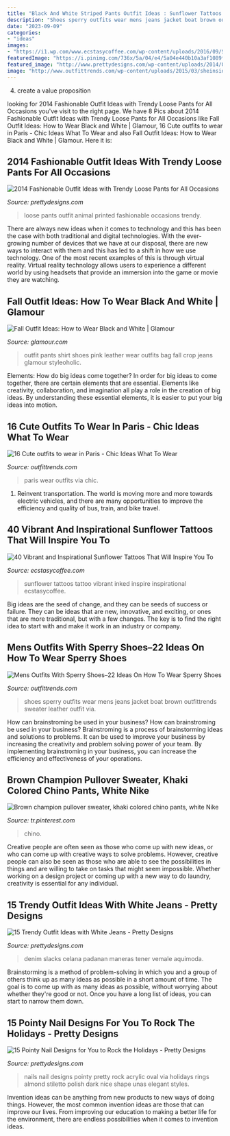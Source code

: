 ```yaml
---
title: "Black And White Striped Pants Outfit Ideas : Sunflower Tattoos Tattoo Vibrant Inked Inspire Inspirational Ecstasycoffee"
description: "Shoes sperry outfits wear mens jeans jacket boat brown outfittrends sweater leather outfit via"
date: "2023-09-09"
categories:
- "ideas"
images:
- "https://i1.wp.com/www.ecstasycoffee.com/wp-content/uploads/2016/09/Sunflower-Tattoo-by-Melissa-Bonello.jpg"
featuredImage: "https://i.pinimg.com/736x/5a/04/e4/5a04e440b10a3af1089ff38ce9d042cd.jpg"
featured_image: "http://www.prettydesigns.com/wp-content/uploads/2014/04/Black-Nails4.jpg"
image: "http://www.outfittrends.com/wp-content/uploads/2015/03/sheinside-cream-abercrombie-fitch-fashion-brands-trencheslook-main-single.jpg"
---
```



4. create a value proposition 

	

		
looking for 2014 Fashionable Outfit Ideas with Trendy Loose Pants for All Occasions you've visit to the right page. We have 8 Pics about 2014 Fashionable Outfit Ideas with Trendy Loose Pants for All Occasions like Fall Outfit Ideas: How to Wear Black and White | Glamour, 16 Cute outfits to wear in Paris - Chic Ideas What To Wear and also Fall Outfit Ideas: How to Wear Black and White | Glamour. Here it is:
		
    
## 2014 Fashionable Outfit Ideas With Trendy Loose Pants For All Occasions

<img loading=lazy src="http://www.prettydesigns.com/wp-content/uploads/2014/05/Animal-Printed-Loose-Pants.jpg" onerror="this.onerror=null;this.src='https://tse4.mm.bing.net/th?id=OIP.lzkDcB6j6p9DhK-d2xpBIwHaKt&amp;pid=15.1';" alt="2014 Fashionable Outfit Ideas with Trendy Loose Pants for All Occasions">

_Source: prettydesigns.com_

>loose pants outfit animal printed fashionable occasions trendy. 

	

There are always new ideas when it comes to technology and this has been the case with both traditional and digital technologies. With the ever-growing number of devices that we have at our disposal, there are new ways to interact with them and this has led to a shift in how we use technology. One of the most recent examples of this is through virtual reality. Virtual reality technology allows users to experience a different world by using headsets that provide an immersion into the game or movie they are watching.

    
## Fall Outfit Ideas: How To Wear Black And White | Glamour

<img loading=lazy src="https://media.glamour.com/photos/56963f7fd9dab9ff41b56a82/master/h_1025,c_limit/slideshow-black-white-27-black-white-luella-june-main.jpg" onerror="this.onerror=null;this.src='https://tse3.mm.bing.net/th?id=OIP.J85neDBqDnSJLaawidoJ5AHaLH&amp;pid=15.1';" alt="Fall Outfit Ideas: How to Wear Black and White | Glamour">

_Source: glamour.com_

>outfit pants shirt shoes pink leather wear outfits bag fall crop jeans glamour styleoholic. 

	

Elements: How do big ideas come together?
In order for big ideas to come together, there are certain elements that are essential. Elements like creativity, collaboration, and imagination all play a role in the creation of big ideas. By understanding these essential elements, it is easier to put your big ideas into motion.

    
## 16 Cute Outfits To Wear In Paris - Chic Ideas What To Wear

<img loading=lazy src="http://www.outfittrends.com/wp-content/uploads/2015/03/sheinside-cream-abercrombie-fitch-fashion-brands-trencheslook-main-single.jpg" onerror="this.onerror=null;this.src='https://tse1.mm.bing.net/th?id=OIP.nbFxJ38f0CdT4FA_o0YxKQHaK3&amp;pid=15.1';" alt="16 Cute outfits to wear in Paris - Chic Ideas What To Wear">

_Source: outfittrends.com_

>paris wear outfits via chic. 

	

1) Reinvent transportation. The world is moving more and more towards electric vehicles, and there are many opportunities to improve the efficiency and quality of bus, train, and bike travel. 

    
## 40 Vibrant And Inspirational Sunflower Tattoos That Will Inspire You To

<img loading=lazy src="https://i1.wp.com/www.ecstasycoffee.com/wp-content/uploads/2016/09/Sunflower-Tattoo-by-Melissa-Bonello.jpg" onerror="this.onerror=null;this.src='https://tse1.mm.bing.net/th?id=OIP.eAAfYSaZ2FGNHsImQ_so9wHaKM&amp;pid=15.1';" alt="40 Vibrant and Inspirational Sunflower Tattoos That Will Inspire You To">

_Source: ecstasycoffee.com_

>sunflower tattoos tattoo vibrant inked inspire inspirational ecstasycoffee. 

	

Big ideas are the seed of change, and they can be seeds of success or failure. They can be ideas that are new, innovative, and exciting, or ones that are more traditional, but with a few changes. The key is to find the right idea to start with and make it work in an industry or company.

    
## Mens Outfits With Sperry Shoes–22 Ideas On How To Wear Sperry Shoes

<img loading=lazy src="https://www.outfittrends.com/wp-content/uploads/2016/06/2e6fc651f4f3a597264f47b2b5874cd7.jpg" onerror="this.onerror=null;this.src='https://tse2.mm.bing.net/th?id=OIP.yOCMW5c---xL2bZ4uTFETgHaLH&amp;pid=15.1';" alt="Mens Outfits With Sperry Shoes–22 Ideas On How To Wear Sperry Shoes">

_Source: outfittrends.com_

>shoes sperry outfits wear mens jeans jacket boat brown outfittrends sweater leather outfit via. 

	

How can brainstroming be used in your business?
How can brainstroming be used in your business? Brainstroming is a process of brainstorming ideas and solutions to problems. It can be used to improve your business by increasing the creativity and problem solving power of your team. By implementing brainstroming in your business, you can increase the efficiency and effectiveness of your operations.

    
## Brown Champion Pullover Sweater, Khaki Colored Chino Pants, White Nike

<img loading=lazy src="https://i.pinimg.com/736x/5a/04/e4/5a04e440b10a3af1089ff38ce9d042cd.jpg" onerror="this.onerror=null;this.src='https://tse2.mm.bing.net/th?id=OIP.6puIx2dYHDf1X_q-bL0boAHaN0&amp;pid=15.1';" alt="Brown champion pullover sweater, khaki colored chino pants, white Nike">

_Source: tr.pinterest.com_

>chino. 

	

Creative people are often seen as those who come up with new ideas, or who can come up with creative ways to solve problems. However, creative people can also be seen as those who are able to see the possibilities in things and are willing to take on tasks that might seem impossible. Whether working on a design project or coming up with a new way to do laundry, creativity is essential for any individual.

    
## 15 Trendy Outfit Ideas With White Jeans - Pretty Designs

<img loading=lazy src="http://www.prettydesigns.com/wp-content/uploads/2014/06/Casual-chic-White-Jeans-Outfit-Idea.jpg" onerror="this.onerror=null;this.src='https://tse3.mm.bing.net/th?id=OIP.Po63tc0oI7dOrBeqW6X2sAHaK3&amp;pid=15.1';" alt="15 Trendy Outfit Ideas with White Jeans - Pretty Designs">

_Source: prettydesigns.com_

>denim slacks celana padanan maneras tener vemale aquimoda. 

	

Brainstorming is a method of problem-solving in which you and a group of others think up as many ideas as possible in a short amount of time. The goal is to come up with as many ideas as possible, without worrying about whether they're good or not. Once you have a long list of ideas, you can start to narrow them down.

    
## 15 Pointy Nail Designs For You To Rock The Holidays - Pretty Designs

<img loading=lazy src="http://www.prettydesigns.com/wp-content/uploads/2014/04/Black-Nails4.jpg" onerror="this.onerror=null;this.src='https://tse1.mm.bing.net/th?id=OIP.57ojs2v1fRaftwknlg60kAHaJ3&amp;pid=15.1';" alt="15 Pointy Nail Designs for You to Rock the Holidays - Pretty Designs">

_Source: prettydesigns.com_

>nails nail designs pointy pretty rock acrylic oval via holidays rings almond stiletto polish dark nice shape unas elegant styles. 

	

Invention ideas can be anything from new products to new ways of doing things. However, the most common invention ideas are those that can improve our lives. From improving our education to making a better life for the environment, there are endless possibilities when it comes to invention ideas.

